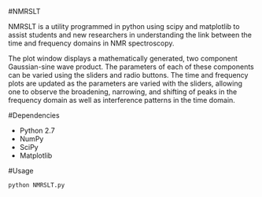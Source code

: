 #NMRSLT

NMRSLT is a utility programmed in python using scipy and matplotlib
to assist students and new researchers in understanding the link
between the time and frequency domains in NMR spectroscopy.

The plot window displays a mathematically generated, two component
Gaussian-sine wave product. The parameters of each of these components
can be varied using the sliders and radio buttons. The time and frequency
plots are updated as the parameters are varied with the sliders, allowing
one to observe the broadening, narrowing, and shifting of peaks in the
frequency domain as well as interference patterns in the time domain.

#Dependencies

* Python 2.7
* NumPy
* SciPy
* Matplotlib

#Usage

`python NMRSLT.py`
